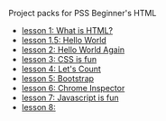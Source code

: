 Project packs for PSS Beginner's HTML

 * [lesson 1: What is HTML?](/whatishtml.md)
 * [lesson 1.5: Hello World](/hello_world.md)
 * [lesson 2: Hello World Again](hello_world_again/hello_world_again.md)
 * [lesson 3: CSS is fun]()
 * [lesson 4: Let's Count](/lets_count/lets_count.md)
 * [lesson 5: Bootstrap]()
 * [lesson 6: Chrome Inspector]()
 * [lesson 7: Javascript is fun](/JS_Fun_1.md)
 * [lesson 8: ]()
